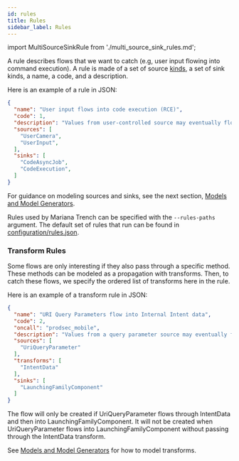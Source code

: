 ```yaml
---
id: rules
title: Rules
sidebar_label: Rules
---
```


import MultiSourceSinkRule from './multi_source_sink_rules.md';

<!-- Careful saving this file, weird formatting happens to json blocks -->

A rule describes flows that we want to catch (e.g, user input flowing into command execution).
A rule is made of a set of source [kinds](./models.md#kinds), a set of sink kinds, a name, a code, and a description.

Here is an example of a rule in JSON:
```json
{
  "name": "User input flows into code execution (RCE)",
  "code": 1,
  "description": "Values from user-controlled source may eventually flow into code execution",
  "sources": [
    "UserCamera",
    "UserInput",
  ],
  "sinks": [
    "CodeAsyncJob",
    "CodeExecution",
  ]
}
```

For guidance on modeling sources and sinks, see the next section, [Models and Model Generators](./models.md).

Rules used by Mariana Trench can be specified with the `--rules-paths` argument. The default set of rules that run can be found in [configuration/rules.json](https://github.com/facebook/mariana-trench/blob/main/configuration/rules.json).

### Transform Rules

Some flows are only interesting if they also pass through a specific method. These methods can be modeled as a propagation with transforms. Then, to catch these flows, we specify the ordered list of transforms here in the rule.

Here is an example of a transform rule in JSON:
```json
{
  "name": "URI Query Parameters flow into Internal Intent data",
  "code": 2,
  "oncall": "prodsec_mobile",
  "description": "Values from a query parameter source may eventually flow into Internal Intent data",
  "sources": [
    "UriQueryParameter"
  ],
  "transforms": [
    "IntentData"
  ],
  "sinks": [
    "LaunchingFamilyComponent"
  ]
}
```

The flow will only be created if UriQueryParameter flows through IntentData and then into LaunchingFamilyComponent. It will not be created when UriQueryParameter flows into LaunchingFamilyComponent without passing through the IntentData transform.

See [Models and Model Generators](./models.md#propagation-with-transforms) for how to model transforms.

<MultiSourceSinkRule />
